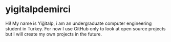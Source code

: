 # yigitalpdemirci
Hi! My name is Yiğitalp, i am an undergraduate computer engineering student in Turkey. For now I use GitHub only to look at open source projects but I will create my own projects in the future.
